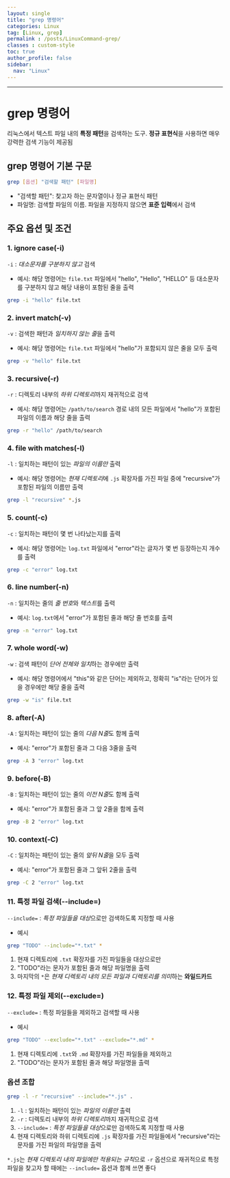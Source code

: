 ```yaml
---
layout: single
title: "grep 명령어"
categories: Linux
tag: [Linux, grep]
permalink : /posts/LinuxCommand-grep/
classes : custom-style
toc: true
author_profile: false
sidebar:
  nav: "Linux"
---
```


<hr>

# grep 명령어

리눅스에서 텍스트 파일 내의 **특정 패턴**을 검색하는 도구.
**정규 표현식**을 사용하면 매우 강력한 검색 기능이 제공됨

## grep 명령어 기본 구문

```bash
grep [옵션] "검색할 패턴" [파일명]
```

- "검색할 패턴": 찾고자 하는 문자열이나 정규 표현식 패턴
- 파일명: 검색할 파일의 이름. 파일을 지정하지 않으면 **표준 입력**에서 검색

## 주요 옵션 및 조건

### 1. ignore case(-i)

`-i` : *대소문자를 구분하지 않고* 검색

- 예시: 해당 명령어는 `file.txt` 파일에서 "hello", "Hello", "HELLO" 등 대소문자를 구분하지 않고 해당 내용이 포함된 줄을 출력

```bash
grep -i "hello" file.txt
```

### 2. invert match(-v)

`-v` : 검색한 패턴과 *일치하지 않는 줄*을 출력

- 예시: 해당 명령어는 `file.txt` 파일에서 "hello"가 포함되지 않은 줄을 모두 출력

```bash
grep -v "hello" file.txt
```

### 3. recursive(-r)

`-r` : 디렉토리 내부의 *하위 디렉토리*까지 재귀적으로 검색

- 예시: 해당 명령어는 `/path/to/search` 경로 내의 모든 파일에서 "hello"가 포함된 파일의 이름과 해당 줄을 출력

```bash
grep -r "hello" /path/to/search
```

### 4. file with matches(-l)

`-l` : 일치하는 패턴이 있는 *파일의 이름만* 출력

- 예시: 해당 명령어는 *현재 디렉토리*에 `.js` 확장자를 가진 파일 중에 "recursive"가 포함된 파일의 이름만 출력  

```bash
grep -l "recursive" *.js
```

### 5. count(-c)

`-c` : 일치하는 패턴이 몇 번 나타났는지를 출력

- 예시: 해당 명령어는 `log.txt` 파일에서 "error"라는 글자가 몇 번 등장하는지 개수를 출력

```bash
grep -c "error" log.txt
```

### 6. line number(-n)

`-n` : 일치하는 줄의 *줄 번호*와 *텍스트*를 출력

- 예시: `log.txt`에서 "error"가 포함된 줄과 해당 줄 번호를 출력

```bash
grep -n "error" log.txt
```

### 7. whole word(-w)

`-w` : 검색 패턴이 *단어 전체와 일치*하는 경우에만 출력

- 예시: 해당 명령어에서 "this"와 같은 단어는 제외하고, 정확히 "is"라는 단어가 있을 경우에만 해당 줄을 출력

```bash
grep -w "is" file.txt
```

### 8. after(-A)

`-A` : 일치하는 패턴이 있는 줄의 *다음 N줄*도 함께 출력

- 예시: "error"가 포함된 줄과 그 다음 3줄을 출력

```bash
grep -A 3 "error" log.txt
```

### 9. before(-B)

`-B` : 일치하는 패턴이 있는 줄의 *이전 N줄*도 함께 출력

- 예시: "error"가 포함된 줄과 그 앞 2줄을 함께 출력

```bash
grep -B 2 "error" log.txt
```

### 10. context(-C)

`-C` : 일치하는 패턴이 있는 줄의 *앞뒤 N줄*을 모두 출력

- 예시: "error"가 포함된 줄과 그 앞뒤 2줄을 출력

```bash
grep -C 2 "error" log.txt
```

### 11. 특정 파일 검색(--include=)

`--include=` : *특정 파일들을 대상*으로만 검색하도록 지정할 때 사용

- 예시

```bash
grep "TODO" --include="*.txt" *
```

1. 현재 디렉토리에 `.txt` 확장자를 가진 파일들을 대상으로만
2. "TODO"라는 문자가 포함된 줄과 해당 파일명을 출력
3. 마지막의 `*`은 *현재 디렉토리 내의 모든 파일과 디렉토리를 의미*하는 **와일드카드** 

### 12. 특정 파일 제외(--exclude=)

`--exclude=` : 특정 파일들을 제외하고 검색할 때 사용

- 예시

```bash
grep "TODO" --exclude="*.txt" --exclude="*.md" *
```

1. 현재 디렉토리에 `.txt`와 `.md` 확장자를 가진 파일들을 제외하고
2. "TODO"라는 문자가 포함된 줄과 해당 파일명을 출력

### 옵션 조합

```bash
grep -l -r "recursive" --include="*.js" .
```

1. `-l` : 일치하는 패턴이 있는 *파일의 이름만* 출력
2. `-r` : 디렉토리 내부의 *하위 디렉토리*까지 재귀적으로 검색
3. `--include=` : *특정 파일들을 대상*으로만 검색하도록 지정할 때 사용
4. 현재 디렉토리와 하위 디렉토리에 `.js` 확장자를 가진 파일들에서 "recursive"라는 문자를 가진 파일의 파일명을 출력

`*.js`는 *현재 디렉토리 내의 파일에만 적용되는 규칙*으로 `-r` 옵션으로 재귀적으로 특정 파일을 찾고자 할 때에는 `--include=` 옵션과 함께 쓰면 좋다



